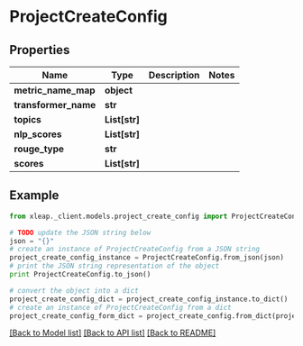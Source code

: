# ProjectCreateConfig


## Properties

Name | Type | Description | Notes
------------ | ------------- | ------------- | -------------
**metric_name_map** | **object** |  | 
**transformer_name** | **str** |  | 
**topics** | **List[str]** |  | 
**nlp_scores** | **List[str]** |  | 
**rouge_type** | **str** |  | 
**scores** | **List[str]** |  | 

## Example

```python
from xleap._client.models.project_create_config import ProjectCreateConfig

# TODO update the JSON string below
json = "{}"
# create an instance of ProjectCreateConfig from a JSON string
project_create_config_instance = ProjectCreateConfig.from_json(json)
# print the JSON string representation of the object
print ProjectCreateConfig.to_json()

# convert the object into a dict
project_create_config_dict = project_create_config_instance.to_dict()
# create an instance of ProjectCreateConfig from a dict
project_create_config_form_dict = project_create_config.from_dict(project_create_config_dict)
```
[[Back to Model list]](../README.md#documentation-for-models) [[Back to API list]](../README.md#documentation-for-api-endpoints) [[Back to README]](../README.md)


